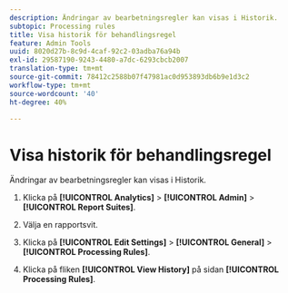 ```yaml
---
description: Ändringar av bearbetningsregler kan visas i Historik.
subtopic: Processing rules
title: Visa historik för behandlingsregel
feature: Admin Tools
uuid: 8020d27b-8c9d-4caf-92c2-03adba76a94b
exl-id: 29587190-9243-4480-a7dc-6293cbcb2007
translation-type: tm+mt
source-git-commit: 78412c2588b07f47981ac0d953893db6b9e1d3c2
workflow-type: tm+mt
source-wordcount: '40'
ht-degree: 40%

---
```


# Visa historik för behandlingsregel

Ändringar av bearbetningsregler kan visas i Historik.

1. Klicka på **[!UICONTROL Analytics]** > **[!UICONTROL Admin]** > **[!UICONTROL Report Suites]**.
1. Välja en rapportsvit.
1. Klicka på **[!UICONTROL Edit Settings]** > **[!UICONTROL General]** > **[!UICONTROL Processing Rules]**.

1. Klicka på fliken **[!UICONTROL View History]** på sidan **[!UICONTROL Processing Rules]**.
